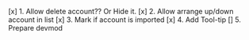 [x] 1. Allow delete account?? Or Hide it.
[x] 2. Allow arrange up/down account in list
[x] 3. Mark if account is imported
[x] 4. Add Tool-tip
[] 5. Prepare devmod
